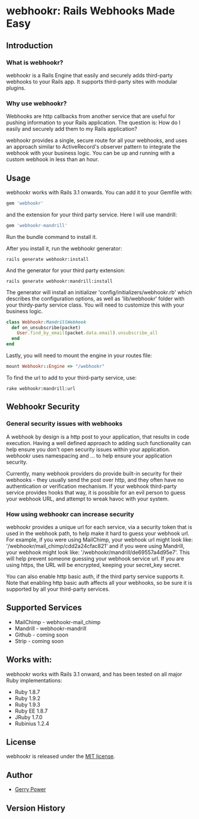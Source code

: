 # webhookr: Rails Webhooks Made Easy

## <a name="introduction"></a>Introduction

### What is webhookr?

webhookr is a Rails Engine that easily and securely adds third-party
webhooks to your Rails app. It supports third-party sites with modular
plugins.

### Why use webhookr?

Webhooks are http callbacks from another service that are useful for
pushing information to your Rails application. The question is: How do I
easily and securely add them to my Rails application?

webhookr provides a single, secure route for all your webhooks, and uses an
approach similar to ActiveRecord's observer pattern to integrate the webhook
with your business logic. You can be up and running with a custom webhook in
less than an hour.

## <a name="usage"></a>Usage

webhookr works with Rails 3.1 onwards. You can add it to your Gemfile
with:

```ruby
gem 'webhookr'
```

and the extension for your third party service. Here I will use mandrill:

```ruby
gem 'webhookr-mandrill'
```

Run the bundle command to install it.

After you install it, run the webhookr generator:

```console
rails generate webhookr:install
```

And the generator for your third party extension:

```console
rails generate webhookr:mandrill:install
```

The generator will install an initializer 'config/initializers/webhookr.rb'
which describes the configuration options, as well as 'lib/webhookr' folder
with your thirdy-party service class. You will need to customize this with
your business logic.

```ruby
class Webhookr:MandrillWebhook
  def on_unsubscribe(packet)
    User.find_by_email(packet.data.email).unsubscribe_all
  end
end
```

Lastly, you will need to mount the engine in your routes file:

```ruby
mount Webhookr::Engine => "/webhookr"
```

To find the url to add to your third-party service, use: 

```console
rake webhookr:mandrill:url
```

## <a name="security"></a>Webhookr Security

### General security issues with webhooks

A webhook by design is a http post to your application, that results in code execution.
Having a well defined approach to adding such functionality can help ensure you don't open security issues
within your application. webhookr uses namespacing and ... to help ensure your application security.

Currently, many webhook providers do provide built-in security for their 
webhooks - they usually send the post over http, and they often have no authentication 
or verification mechanism. If your webhook third-party service provides hooks that way, it is 
possible for an evil person to guess your webhook URL, and attempt to wreak havoc with your system.

### How using webhookr can increase security
webhookr provides a unique url for each service, via a security token that is used in the webhook path, to help make it hard to guess your webhook url.
For example, if you were using MailChimp, your webhook url might look like: '/webhookr/mail_chimp/cdd2a24cfac821' and if you were using Mandrill, your 
webhook might look like: '/webhookr/mandrill/de69557a4d95e7'. This will help prevent someone guessing your 
webhook service url. If you are using https, the URL will be encrypted, keeping your secret_key secret.

You can also enable http basic auth, if the third party service supports it. Note that enabling http basic auth
affects all your webhooks, so be sure it is supported by all your third-party services.


## <a name="supported_services"></a>Supported Services

* MailChimp - webhookr-mail_chimp
* Mandrill - webhookr-mandrill
* Github - coming soon
* Strip - coming soon

## <a name="supported_services"></a>Works with:

webhookr works with Rails 3.1 onward, and has been tested on all major Ruby
implementations:

* Ruby 1.8.7
* Ruby 1.9.2
* Ruby 1.9.3
* Ruby EE 1.8.7
* JRuby 1.7.0
* Rubinius 1.2.4

## License

webhookr is released under the [MIT license](http://www.opensource.org/licenses/MIT).

## Author

* [Gerry Power](https://github.com/gerrypower)

## <a name="Version History"></a>Version History
